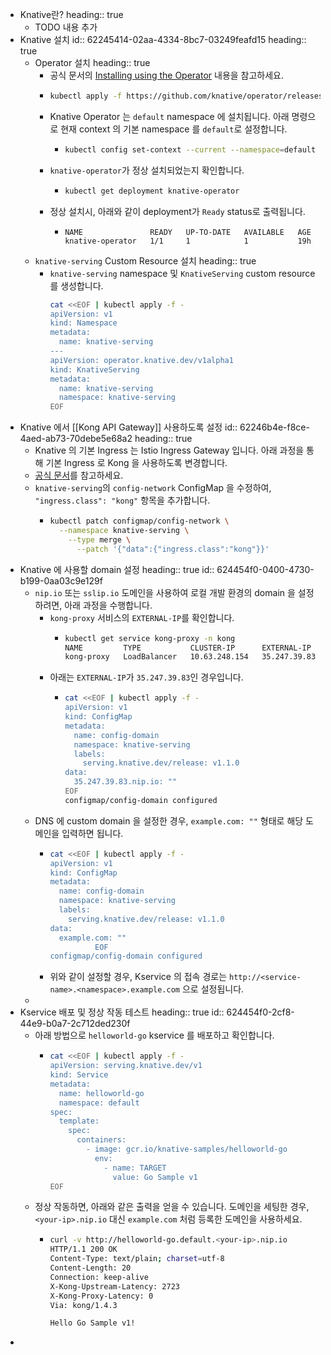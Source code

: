 - Knative란?
  heading:: true
	- TODO 내용 추가
- Knative 설치
  id:: 62245414-02aa-4334-8bc7-03249feafd15
  heading:: true
	- Operator 설치
	  heading:: true
		- 공식 문서의 [Installing using the Operator](https://knative.dev/docs/install/operator/knative-with-operators) 내용을 참고하세요.
		- ```sh
		  kubectl apply -f https://github.com/knative/operator/releases/download/knative-v1.2.0/operator.yaml
		  ```
		- Knative Operator 는 `default` namespace 에 설치됩니다.
		  아래 명령으로 현재 context 의 기본 namespace 를 `default`로 설정합니다.
			- ```sh
			  kubectl config set-context --current --namespace=default
			  ```
		- `knative-operator`가 정상 설치되었는지 확인합니다.
			- ```sh
			  kubectl get deployment knative-operator
			  ```
		- 정상 설치시, 아래와 같이 deployment가 `Ready` status로 출력됩니다.
			- ```text
			  NAME               READY   UP-TO-DATE   AVAILABLE   AGE
			  knative-operator   1/1     1            1           19h
			  ```
	- `knative-serving` Custom Resource 설치
	  heading:: true
		- `knative-serving` namespace 및 `KnativeServing` custom resource 를 생성합니다.
		  ```sh
		  cat <<EOF | kubectl apply -f -
		  apiVersion: v1
		  kind: Namespace
		  metadata:
		    name: knative-serving
		  ---
		  apiVersion: operator.knative.dev/v1alpha1
		  kind: KnativeServing
		  metadata:
		    name: knative-serving
		    namespace: knative-serving
		  EOF
		  ```
- Knative 에서 [[Kong API Gateway]] 사용하도록 설정
  id:: 62246b4e-f8ce-4aed-ab73-70debe5e68a2
  heading:: true
	- Knative 의 기본 Ingress 는 Istio Ingress Gateway 입니다. 아래 과정을 통해 기본 Ingress 로 Kong 을 사용하도록 변경합니다.
	- [공식 문서](https://docs.konghq.com/kubernetes-ingress-controller/2.2.x/guides/using-kong-with-knative/)를 참고하세요.
	- `knative-serving`의 `config-network` ConfigMap 을 수정하여, `"ingress.class": "kong"` 항목을 추가합니다.
		- ```sh
		  kubectl patch configmap/config-network \
		    --namespace knative-serving \
		      --type merge \
		        --patch '{"data":{"ingress.class":"kong"}}'
		  ```
- Knative 에 사용할 domain 설정
  heading:: true
  id:: 624454f0-0400-4730-b199-0aa03c9e129f
	- `nip.io` 또는 `sslip.io` 도메인을 사용하여 로컬 개발 환경의 domain 을 설정하려면, 아래 과정을 수행합니다.
		- `kong-proxy` 서비스의 `EXTERNAL-IP`를 확인합니다.
			- ```sh
			  kubectl get service kong-proxy -n kong
			  NAME         TYPE           CLUSTER-IP      EXTERNAL-IP    PORT(S)                      AGE
			  kong-proxy   LoadBalancer   10.63.248.154   35.247.39.83   80:30345/TCP,443:31872/TCP   53m
			  ```
		- 아래는 `EXTERNAL-IP`가 `35.247.39.83`인 경우입니다.
			- ```sh
			  cat <<EOF | kubectl apply -f -
			  apiVersion: v1
			  kind: ConfigMap
			  metadata:
			    name: config-domain
			    namespace: knative-serving
			    labels:
			      serving.knative.dev/release: v1.1.0
			  data:
			    35.247.39.83.nip.io: ""
			  EOF
			  configmap/config-domain configured
			  ```
	- DNS 에 custom domain 을 설정한 경우, `example.com: ""` 형태로 해당 도메인을 입력하면 됩니다.
		- ```sh
		  cat <<EOF | kubectl apply -f -
		  apiVersion: v1
		  kind: ConfigMap
		  metadata:
		    name: config-domain
		    namespace: knative-serving
		    labels:
		      serving.knative.dev/release: v1.1.0
		  data:
		    example.com: ""
		  			EOF
		  configmap/config-domain configured
		  ```
		- 위와 같이 설정할 경우, Kservice 의 접속 경로는 `http://<service-name>.<namespace>.example.com` 으로 설정됩니다.
	-
- Kservice 배포 및 정상 작동 테스트
  heading:: true
  id:: 624454f0-2cf8-44e9-b0a7-2c712ded230f
	- 아래 방법으로 `helloworld-go` kservice 를 배포하고 확인합니다.
		- ```sh
		  cat <<EOF | kubectl apply -f -
		  apiVersion: serving.knative.dev/v1
		  kind: Service
		  metadata:
		    name: helloworld-go
		    namespace: default
		  spec:
		    template:
		      spec:
		        containers:
		          - image: gcr.io/knative-samples/helloworld-go
		            env:
		              - name: TARGET
		                value: Go Sample v1
		  EOF
		  ```
	- 정상 작동하면, 아래와 같은 출력을 얻을 수 있습니다. 도메인을 세팅한 경우, `<your-ip>.nip.io` 대신 `example.com` 처럼 등록한 도메인을 사용하세요.
		- ```sh
		  curl -v http://helloworld-go.default.<your-ip>.nip.io
		  HTTP/1.1 200 OK
		  Content-Type: text/plain; charset=utf-8
		  Content-Length: 20
		  Connection: keep-alive
		  X-Kong-Upstream-Latency: 2723
		  X-Kong-Proxy-Latency: 0
		  Via: kong/1.4.3
		  
		  Hello Go Sample v1!
		  ```
-